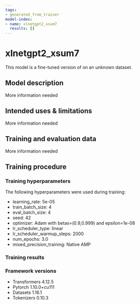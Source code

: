 ```yaml
---
tags:
- generated_from_trainer
model-index:
- name: xlnetgpt2_xsum7
  results: []
---
```


<!-- This model card has been generated automatically according to the information the Trainer had access to. You
should probably proofread and complete it, then remove this comment. -->

# xlnetgpt2_xsum7

This model is a fine-tuned version of [](https://huggingface.co/) on an unknown dataset.

## Model description

More information needed

## Intended uses & limitations

More information needed

## Training and evaluation data

More information needed

## Training procedure

### Training hyperparameters

The following hyperparameters were used during training:
- learning_rate: 5e-05
- train_batch_size: 4
- eval_batch_size: 4
- seed: 42
- optimizer: Adam with betas=(0.9,0.999) and epsilon=1e-08
- lr_scheduler_type: linear
- lr_scheduler_warmup_steps: 2000
- num_epochs: 3.0
- mixed_precision_training: Native AMP

### Training results



### Framework versions

- Transformers 4.12.5
- Pytorch 1.10.0+cu111
- Datasets 1.16.1
- Tokenizers 0.10.3

